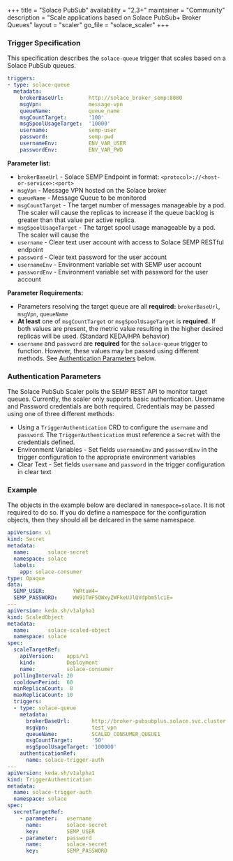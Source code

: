 +++
title = "Solace PubSub"
availability = "2.3+"
maintainer = "Community"
description = "Scale applications based on Solace PubSub+ Broker Queues"
layout = "scaler"
go_file = "solace_scaler"
+++

### Trigger Specification
This specification describes the `solace-queue` trigger that scales based on a Solace PubSub queues.

```yaml
triggers:
- type: solace-queue
  metadata:
    brokerBaseUrl:        http://solace_broker_semp:8080
    msgVpn:               message-vpn
    queueName:            queue_name
    msgCountTarget:       '100'
    msgSpoolUsageTarget:  '10000'
    username:             semp-user
    password:             semp-pwd
    usernameEnv:          ENV_VAR_USER
    passwordEnv:          ENV_VAR_PWD
```

**Parameter list:**
- `brokerBaseUrl` - Solace SEMP Endpoint in format: `<protocol>://<host-or-service>:<port>`
- `msgVpn` - Message VPN hosted on the Solace broker
- `queueName` - Message Queue to be monitored
- `msgCountTarget` - The target number of messages manageable by a pod. The scaler will cause the replicas to increase if the queue backlog is greater than that value per active replica.
- `msgSpoolUsageTarget` - The target spool usage manageable by a pod. The scaler will cause the 
- `username` - Clear text user account with access to Solace SEMP RESTful endpoint
- `password` - Clear text password for the user account
- `usernameEnv` - Environment variable set with SEMP user account
- `passwordEnv` - Environment variable set with password for the user account

**Parameter Requirements:**
- Parameters resolving the target queue are all **required:** `brokerBaseUrl`, `msgVpn`, `queueName`
- **At least** one of `msgCountTarget` or `msgSpoolUsageTarget` is **required.** If both values are present, the metric value resulting in the higher desired replicas will be used. (Standard KEDA/HPA behavior)
- `username` and `password` are **required** for the `solace-queue` trigger to function. However, these values may be passed using different methods. See [Authentication Parameters](#authentication-parameters) below.

### Authentication Parameters
The Solace PubSub Scaler polls the SEMP REST API to monitor target queues. Currently, the scaler only supports basic authentication. Username and Password credentials are both required. Credentials may be passed using one of three different methods:
- Using a `TriggerAuthentication` CRD to configure the `username` and `password`. The `TriggerAuthentication` must reference a `Secret` with the credentials defined.
- Environment Variables - Set fields `usernameEnv` and `passwordEnv` in the trigger configuration to the appropriate environment variables
- Clear Text - Set fields `username` and `password` in the trigger configuration in clear text

### Example
The objects in the example below are declared in `namespace=solace`. It is not required to do so. If you do define a namespace for the configuration objects, then they should all be delcared in the same namespace.

```yaml
apiVersion: v1
kind: Secret
metadata:
  name:      solace-secret
  namespace: solace
  labels:
    app: solace-consumer
type: Opaque
data:
  SEMP_USER:         YWRtaW4=
  SEMP_PASSWORD:     WW91TWF5QWxyZWFkeUJlQVdpbm5lciE=
---
apiVersion: keda.sh/v1alpha1
kind: ScaledObject
metadata:
  name:      solace-scaled-object
  namespace: solace
spec:
  scaleTargetRef:
    apiVersion:    apps/v1
    kind:          Deployment
    name:          solace-consumer
  pollingInterval: 20
  cooldownPeriod:  60
  minReplicaCount:  0
  maxReplicaCount: 10
  triggers:
  - type: solace-queue
    metadata:
      brokerBaseUrl:       http://broker-pubsubplus.solace.svc.cluster.local:8080
      msgVpn:              test_vpn
      queueName:           SCALED_CONSUMER_QUEUE1
      msgCountTarget:      '50'
      msgSpoolUsageTarget: '100000'
    authenticationRef: 
      name: solace-trigger-auth
---
apiVersion: keda.sh/v1alpha1
kind: TriggerAuthentication
metadata:
  name: solace-trigger-auth
  namespace: solace
spec:
  secretTargetRef:
    - parameter:   username
      name:        solace-secret
      key:         SEMP_USER
    - parameter:   password
      name:        solace-secret
      key:         SEMP_PASSWORD
```

